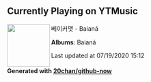 ## Currently Playing on YTMusic

[<img align="left" width="100" src="https://lh3.googleusercontent.com/dtg-ykg6epLX4oUDyVfXJl194YyvrxG9KxHKRGwYfJSHl92TI44KvBLlSMBARaNeqzKkfA2nRWPlgIs">](https://music.youtube.com/channel/UCSD2j7LUIEz6PMN0NyW6IGw)

베이커맷 - Baianá

**Albums**: Baianá

Last updated at 07/19/2020 15:12

#### Generated with [20chan/github-now](https://github.com/20chan/github-now)


<!--
**20chan/20chan** is a ✨ _special_ ✨ repository because its `README.md` (this file) appears on your GitHub profile.

Here are some ideas to get you started:

- 🔭 I’m currently working on ...
- 🌱 I’m currently learning ...
- 👯 I’m looking to collaborate on ...
- 🤔 I’m looking for help with ...
- 💬 Ask me about ...
- 📫 How to reach me: ...
- 😄 Pronouns: ...
- ⚡ Fun fact: ...
-->
